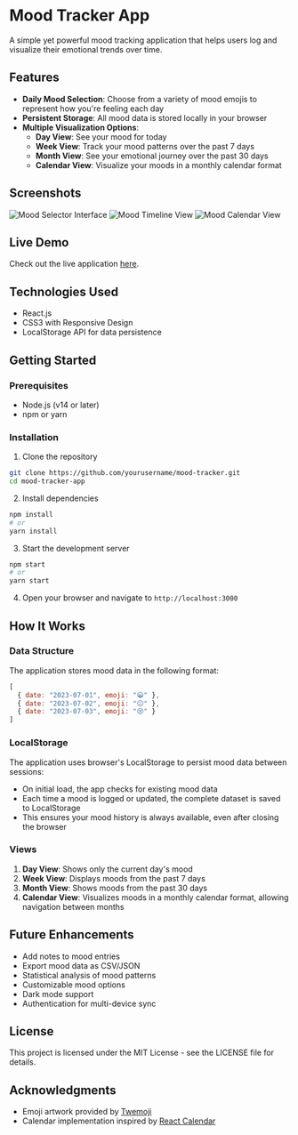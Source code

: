 # Mood Tracker App

A simple yet powerful mood tracking application that helps users log and visualize their emotional trends over time.

## Features

- **Daily Mood Selection**: Choose from a variety of mood emojis to represent how you're feeling each day
- **Persistent Storage**: All mood data is stored locally in your browser
- **Multiple Visualization Options**:
  - **Day View**: See your mood for today
  - **Week View**: Track your mood patterns over the past 7 days
  - **Month View**: See your emotional journey over the past 30 days
  - **Calendar View**: Visualize your moods in a monthly calendar format

## Screenshots

![Mood Selector Interface](/src/assets/)
![Mood Timeline View](path/to/mood-timeline-screenshot.png)
![Mood Calendar View](path/to/mood-calendar-screenshot.png)

## Live Demo

Check out the live application [here](https://mood-tracker-app-demo.netlify.app).

## Technologies Used

- React.js
- CSS3 with Responsive Design
- LocalStorage API for data persistence

## Getting Started

### Prerequisites

- Node.js (v14 or later)
- npm or yarn

### Installation

1. Clone the repository
```bash
git clone https://github.com/yourusername/mood-tracker.git
cd mood-tracker-app
```

2. Install dependencies
```bash
npm install
# or
yarn install
```

3. Start the development server
```bash
npm start
# or
yarn start
```

4. Open your browser and navigate to `http://localhost:3000`

## How It Works

### Data Structure

The application stores mood data in the following format:

```javascript
[
  { date: "2023-07-01", emoji: "😀" },
  { date: "2023-07-02", emoji: "😐" },
  { date: "2023-07-03", emoji: "😢" }
]
```

### LocalStorage

The application uses browser's LocalStorage to persist mood data between sessions:

- On initial load, the app checks for existing mood data
- Each time a mood is logged or updated, the complete dataset is saved to LocalStorage
- This ensures your mood history is always available, even after closing the browser

### Views

1. **Day View**: Shows only the current day's mood
2. **Week View**: Displays moods from the past 7 days
3. **Month View**: Shows moods from the past 30 days
4. **Calendar View**: Visualizes moods in a monthly calendar format, allowing navigation between months

## Future Enhancements

- Add notes to mood entries
- Export mood data as CSV/JSON
- Statistical analysis of mood patterns
- Customizable mood options
- Dark mode support
- Authentication for multi-device sync

## License

This project is licensed under the MIT License - see the LICENSE file for details.

## Acknowledgments

- Emoji artwork provided by [Twemoji](https://twemoji.twitter.com/)
- Calendar implementation inspired by [React Calendar](https://github.com/wojtekmaj/react-calendar)